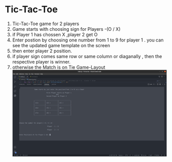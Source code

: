 # Tic-Tac-Toe

1. Tic-Tac-Toe game for 2 players
2. Game starts with choosing sign for Players -(O / X)
3. if Player 1 has chossen X ,player 2 get O
4. Enter postion by choosing one number from 1 to 9 for player 1 . you can see the updated game template on the screen
5. then enter player 2 position.
6. if player sign comes same row or same column or diaganally , then the respective player is winner.
7. otherwise the Match is on Tie
Game-Layout
 ![game-layout](/image/game-layout.png)
